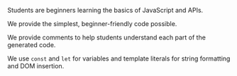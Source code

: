 Students are beginners learning the basics of JavaScript and APIs.

We provide the simplest, beginner-friendly code possible.

We provide comments to help students understand each part of the generated code.

We use `const` and `let` for variables and template literals for string formatting and DOM insertion.

